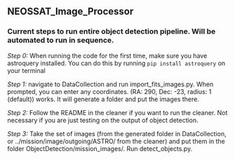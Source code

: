 ## NEOSSAT_Image_Processor
### Current steps to run entire object detection pipeline. Will be automated to run in sequence.

_Step 0:_ When running the code for the first time, make sure you have astroquery installed. You can do this by running `pip install astroquery` on your terminal

_Step 1:_ navigate to DataCollection and run import_fits_images.py. When prompted, you can enter any coordinates. (RA: 290, Dec: -23, radius: 1 (default)) works. It will generate a folder and put the images there.

_Step 2:_ Follow the README in the cleaner if you want to run the cleaner. Not necessary if you are just testing on the output of object detection. 

_Step 3:_ Take the set of images (from the generated folder in DataCollection, or ../mission/image/outgoing/ASTRO/ from the cleaner) and put them in the folder ObjectDetection/mission_images/. Run detect_objects.py.
